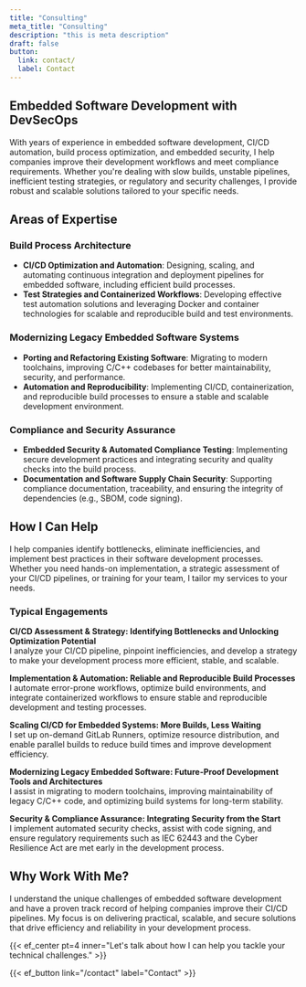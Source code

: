 ```yaml
---
title: "Consulting"
meta_title: "Consulting"
description: "this is meta description"
draft: false
button:
  link: contact/
  label: Contact
---
```


## Embedded Software Development with DevSecOps

With years of experience in embedded software development, CI/CD automation, build process optimization, and embedded security, I help companies improve their development workflows and meet compliance requirements. Whether you're dealing with slow builds, unstable pipelines, inefficient testing strategies, or regulatory and security challenges, I provide robust and scalable solutions tailored to your specific needs.

## Areas of Expertise

### Build Process Architecture

- **CI/CD Optimization and Automation**: Designing, scaling, and automating continuous integration and deployment pipelines for embedded software, including efficient build processes.
- **Test Strategies and Containerized Workflows**: Developing effective test automation solutions and leveraging Docker and container technologies for scalable and reproducible build and test environments.

### Modernizing Legacy Embedded Software Systems

- **Porting and Refactoring Existing Software**: Migrating to modern toolchains, improving C/C++ codebases for better maintainability, security, and performance.
- **Automation and Reproducibility**: Implementing CI/CD, containerization, and reproducible build processes to ensure a stable and scalable development environment.

### Compliance and Security Assurance

- **Embedded Security & Automated Compliance Testing**: Implementing secure development practices and integrating security and quality checks into the build process.
- **Documentation and Software Supply Chain Security**: Supporting compliance documentation, traceability, and ensuring the integrity of dependencies (e.g., SBOM, code signing).

## How I Can Help

I help companies identify bottlenecks, eliminate inefficiencies, and implement best practices in their software development processes. Whether you need hands-on implementation, a strategic assessment of your CI/CD pipelines, or training for your team, I tailor my services to your needs.

### Typical Engagements

**CI/CD Assessment & Strategy: Identifying Bottlenecks and Unlocking Optimization Potential**  
I analyze your CI/CD pipeline, pinpoint inefficiencies, and develop a strategy to make your development process more efficient, stable, and scalable.

**Implementation & Automation: Reliable and Reproducible Build Processes**  
I automate error-prone workflows, optimize build environments, and integrate containerized workflows to ensure stable and reproducible development and testing processes.

**Scaling CI/CD for Embedded Systems: More Builds, Less Waiting**  
I set up on-demand GitLab Runners, optimize resource distribution, and enable parallel builds to reduce build times and improve development efficiency.

**Modernizing Legacy Embedded Software: Future-Proof Development Tools and Architectures**  
I assist in migrating to modern toolchains, improving maintainability of legacy C/C++ code, and optimizing build systems for long-term stability.

**Security & Compliance Assurance: Integrating Security from the Start**  
I implement automated security checks, assist with code signing, and ensure regulatory requirements such as IEC 62443 and the Cyber Resilience Act are met early in the development process.

## Why Work With Me?

I understand the unique challenges of embedded software development and have a proven track record of helping companies improve their CI/CD pipelines. My focus is on delivering practical, scalable, and secure solutions that drive efficiency and reliability in your development process.

{{< ef_center pt=4 inner="Let's talk about how I can help you tackle your technical challenges." >}}

{{< ef_button link="/contact" label="Contact" >}}
